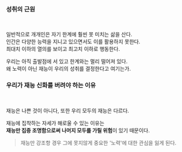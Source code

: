 ### 성취의 근원

<br>

일반적으로 개개인은 자기 한계에 훨씬 못 미치는 삶을 산다.<br>
인간은 다양한 능력을 지니고 있으면서도 이를 활용하지 못한다.<br>
최대치 이하의 열의를 보이고 최고치 이하로 행동한다.<br>

우리는 아직 출발점에 서 있고 한계와는 멀리 떨어져 있다.<br>
왜 노력이 아닌 재능이 우리의 성취를 결정한다고 여기는가.<br>

### 우리가 재능 신화를 버려야 하는 이유

<br>

재능은 나쁜 것이 아니다, 또한 우리 모두의 재능은 다르다.<br>

재능에 집착하는 자세가 해로울 수 있는 이유는<br>
**재능만 집중 조명함으로써 나머지 모두를 가릴 위험**이 있기 때문이다.

> 재능만 강조항 경우 그에 못지않게 중요한 '노력'에 대한 관심을 잃게 된다.

